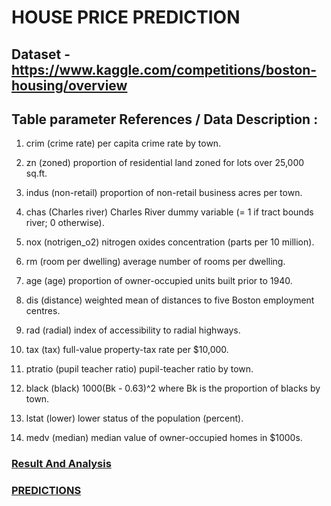# HOUSE PRICE PREDICTION



## Dataset - https://www.kaggle.com/competitions/boston-housing/overview


## Table parameter References / Data Description : 


1) crim (crime rate)
	per capita crime rate by town.

2) zn (zoned)
	proportion of residential land zoned for lots over 25,000 sq.ft.

3) indus (non-retail)
	proportion of non-retail business acres per town.

4) chas (Charles river)
	Charles River dummy variable (= 1 if tract bounds river; 0 otherwise).

5) nox (notrigen_o2)
	nitrogen oxides concentration (parts per 10 million).

6) rm (room per dwelling)
	average number of rooms per dwelling.

7) age (age)
	proportion of owner-occupied units built prior to 1940.

8) dis (distance)
	weighted mean of distances to five Boston employment centres.

9) rad (radial)
	index of accessibility to radial highways.

10) tax (tax)
	full-value property-tax rate per \$10,000.

11) ptratio (pupil teacher ratio)
	pupil-teacher ratio by town.

12) black (black)
	1000(Bk - 0.63)^2 where Bk is the proportion of blacks by town.

13) lstat (lower)
	lower status of the population (percent).

14) medv (median)
	median value of owner-occupied homes in \$1000s.

### [Result And Analysis](Result_Analysis.docx)

### [PREDICTIONS](output)
